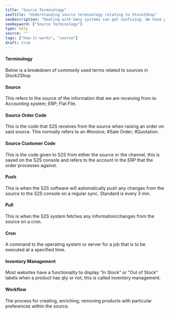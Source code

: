 ```yaml
---
title: "Source Terminology"
seoTitle: "Understanding source terminology relating to Stock2Shop"
seoDescription: "Dealing with many systems can get confusing. We have put together a guide for Stock2Shop source terms."
seoKeyword: ["Source Terminology"]
type: help
source: ""
tags: ["how-it-works", "source"]
draft: true
---
```


#### Terminology
Below is a breakdown of commonly used terms related to sources in Stock2Shop

#### Source
This refers to the source of the information that we are receiving from ie: Accounting system; ERP; Flat File.

#### Source Order Code
This is the code that S2S receives from the source when raising an order on said source. This normally refers to an #Invoice; #Sale Order; #Quotation.

#### Source Customer Code
This is the code given to S2S from either the source or the channel, this is saved on the S2S console and refers to the account in the ERP that the order processes against.

#### Push
This is when the S2S software will automatically push any changes from the source to the S2S console on a regular sync. Standard is every 3 min.

#### Pull
This is when the S2S system fetches any information/changes from the source on a cron.

#### Cron
A command to the operating system or server for a job that is to be executed at a specified time.

#### Inventory Management
Most websites have a functionality to display “In Stock” or “Out of Stock” labels when a product has qty or not, this is called inventory management.

#### Workflow
The process for creating, enriching, removing products with particular preferences within the source.